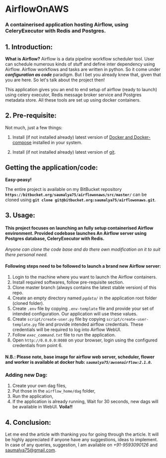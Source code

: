 
  
# AirflowOnAWS

### A containerised application hosting Airflow, using CeleryExecutor with Redis and Postgres.

## 1. Introduction:
__What is Airflow?__
Airflow is a data pipeline workflow scheduler tool. User can schedule numerous kinds of stuff and define inter dependency using Airflow. Airflow workflows and tasks are written in python. So it come under _**configuration as code**_ paradigm.  But I bet you already knew that, given that you are here. So let's talk about the project then!

This application gives you an end to end setup of airflow (ready to launch) using celery executor, Redis message broker service and Postgres metadata store. All these tools are set up using docker containers.

## 2. Pre-requisite:
Not much, just a few things:

1. Install (if not installed already) latest version of [Docker and Docker-compose](https://docs.docker.com) installed in your system.

2. Install (if not installed already) latest version of [git](https://git-scm.com/book/en/v2/Getting-Started-Installing-Git).

## Getting the application/code:
**Easy-peasy!**

The entire project is available on my BitBucket repository  **`https://bitbucket.org/saumalya75/airflowonaws/src/master/`** can be cloned using **`git clone git@bitbucket.org:saumalya75/airflowonaws.git`**.

## 3. Usage:
#### This project focuses on launching an fully setup containerised Airflow environment. Provided codebase launches An Airflow server using Postgres database, CeleryExecutor with Redis.
_Anyone can clone the code base and do there own modification on it to suit there personal need._

#### Following steps need to be followed to launch a brand new Airflow server:
1. Login to the machine where you want to launch the Airflow containers.
2. Install required softwares, follow pre-requisite section.
3. Clone master branch (always contains the latest stable version) of this repo.
4. Create an empty directory named _`pgdata/`_ in the application root folder (cloned folder).
5. Create `.env` file by copying `.env-template` file and provide your set of intended configuration. Our application will use these values.
6. Create `script/create-user.py` file by copying `script/create-user-template.py` file and provide intended airflow credentials. These credentials will be required to log into Airflow WebUI.
7. Follow _`exec_command.txt`_ file to run the application.
8. Open `http://0.0.0.0:8080` on your browser, login using the configured credentials from point 6.

#### N.B.: Please note, base image for airflow web server, scheduler, flower and worker is available at docker hub: _`saumalya75/awsonairflow:2.1.0`_.

### Adding new Dag:
1. Create your own dag files,
2. Put those in the `airflow_home/dag` folder,
3. Run the application,
4. If the application is already running, Wait for 30 seconds, new dags will be available in WebUI. **Voila!!**

## 4. Conclusion:

Let me end the article with thanking you for going through the article. It will be highly appreciated if anyone have any suggestions, ideas to implement. In case of any queries, suggestion, I am available on _+91-9593090126_ and saumalya75@gmail.com.